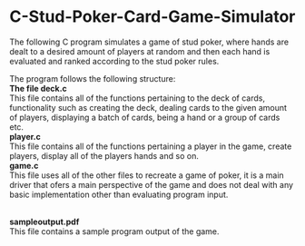 # C-Stud-Poker-Card-Game-Simulator
The following C program simulates a game of stud poker, where hands are dealt to a desired amount of players at random and then each hand is evaluated and ranked according to the stud poker rules.

The program follows the following structure:
      <br><b>The file deck.c</b><br>
This file contains all of the functions pertaining to the deck of cards, functionality such as 
creating the deck, dealing cards to the given amount of players, displaying a batch of cards, being a hand or a group of cards etc.
      <br><b>player.c</b><br>
This file contains all of the functions pertaining a player in the game, create players, display all of the players hands and so on.
      <br><b>game.c</b><br>
This file uses all of the other files to recreate a game of poker, it is a main driver that ofers a main perspective of the game and does not deal with any basic implementation other than evaluating program input.

<br><b>sampleoutput.pdf</b><br>
This file contains a sample program output of the game.
  
